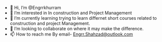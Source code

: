 - 👋 Hi, I’m @Engrrkhurram
- 👀 I’m interested in In construction and Project Management 
- 🌱 I’m currently learning trying to learn differnet short courses related to construction and project Management.
- 💞️ I’m looking to collaborate on where it may make the difference.
- 📫 How to reach me By email- Engrr.Shahzad@outlook.com

<!---
Engrrkhurram/Engrrkhurram is a ✨ special ✨ repository because its `README.md` (this file) appears on your GitHub profile.
You can click the Preview link to take a look at your changes.
--->
